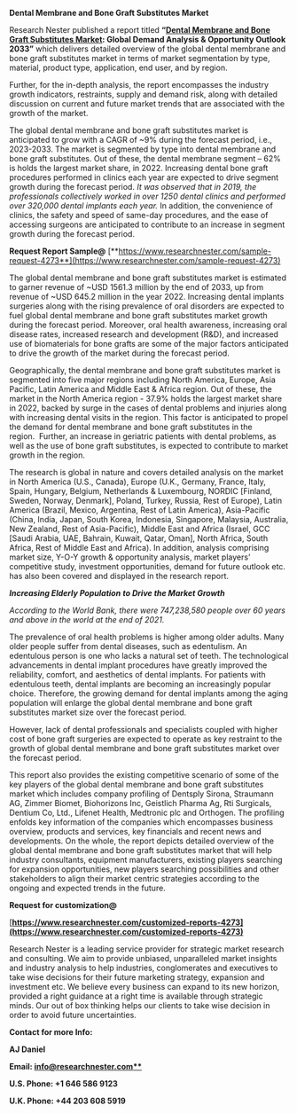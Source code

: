 ﻿**Dental Membrane and Bone Graft Substitutes Market** 

Research Nester published a report titled **“[Dental Membrane and Bone Graft Substitutes Market](https://www.researchnester.com/reports/dental-membrane-and-bone-graft-substitutes-market/4273): Global Demand Analysis & Opportunity Outlook 2033”** which delivers detailed overview of the global dental membrane and bone graft substitutes market in terms of market segmentation by type, material, product type, application, end user, and by region.

Further, for the in-depth analysis, the report encompasses the industry growth indicators, restraints, supply and demand risk, along with detailed discussion on current and future market trends that are associated with the growth of the market.

The global dental membrane and bone graft substitutes market is anticipated to grow with a CAGR of ~9% during the forecast period, i.e., 2023-2033. The market is segmented by type into dental membrane and bone graft substitutes. Out of these, the dental membrane segment – 62% is holds the largest market share, in 2022. Increasing dental bone graft procedures performed in clinics each year are expected to drive segment growth during the forecast period. *It was observed that in 2019, the professionals collectively worked in over 1250 dental clinics and performed over 320,000 dental implants each year.* In addition, the convenience of clinics, the safety and speed of same-day procedures, and the ease of accessing surgeons are anticipated to contribute to an increase in segment growth during the forecast period. 

**Request Report Sample@** [**https://www.researchnester.com/sample-request-4273**](https://www.researchnester.com/sample-request-4273)

The global dental membrane and bone graft substitutes market is estimated to garner revenue of ~USD 1561.3 million by the end of 2033, up from revenue of ~USD 645.2 million in the year 2022. Increasing dental implants surgeries along with the rising prevalence of oral disorders are expected to fuel global dental membrane and bone graft substitutes market growth during the forecast period. Moreover, oral health awareness, increasing oral disease rates, increased research and development (R&D), and increased use of biomaterials for bone grafts are some of the major factors anticipated to drive the growth of the market during the forecast period. 

Geographically, the dental membrane and bone graft substitutes market is segmented into five major regions including North America, Europe, Asia Pacific, Latin America and Middle East & Africa region. Out of these, the market in the North America region - 37.9% holds the largest market share in 2022, backed by surge in the cases of dental problems and injuries along with increasing dental visits in the region. This factor is anticipated to propel the demand for dental membrane and bone graft substitutes in the region.  Further, an increase in geriatric patients with dental problems, as well as the use of bone graft substitutes, is expected to contribute to market growth in the region. 

The research is global in nature and covers detailed analysis on the market in North America (U.S., Canada), Europe (U.K., Germany, France, Italy, Spain, Hungary, Belgium, Netherlands & Luxembourg, NORDIC [Finland, Sweden, Norway, Denmark], Poland, Turkey, Russia, Rest of Europe), Latin America (Brazil, Mexico, Argentina, Rest of Latin America), Asia-Pacific (China, India, Japan, South Korea, Indonesia, Singapore, Malaysia, Australia, New Zealand, Rest of Asia-Pacific), Middle East and Africa (Israel, GCC [Saudi Arabia, UAE, Bahrain, Kuwait, Qatar, Oman], North Africa, South Africa, Rest of Middle East and Africa). In addition, analysis comprising market size, Y-O-Y growth & opportunity analysis, market players’ competitive study, investment opportunities, demand for future outlook etc. has also been covered and displayed in the research report.

***Increasing Elderly Population** **to Drive the Market Growth***

*According to the World Bank, there were 747,238,580 people over 60 years and above in the world at the end of 2021.* 

The prevalence of oral health problems is higher among older adults. Many older people suffer from dental diseases, such as edentulism. An edentulous person is one who lacks a natural set of teeth. The technological advancements in dental implant procedures have greatly improved the reliability, comfort, and aesthetics of dental implants. For patients with edentulous teeth, dental implants are becoming an increasingly popular choice. Therefore, the growing demand for dental implants among the aging population will enlarge the global dental membrane and bone graft substitutes market size over the forecast period.

However, lack of dental professionals and specialists coupled with higher cost of bone graft surgeries are expected to operate as key restraint to the growth of global dental membrane and bone graft substitutes market over the forecast period.

This report also provides the existing competitive scenario of some of the key players of the global dental membrane and bone graft substitutes market which includes company profiling of Dentsply Sirona, Straumann AG, Zimmer Biomet, Biohorizons Inc, Geistlich Pharma Ag, Rti Surgicals, Dentium Co, Ltd., Lifenet Health, Medtronic plc and Orthogen. The profiling enfolds key information of the companies which encompasses business overview, products and services, key financials and recent news and developments. On the whole, the report depicts detailed overview of the global dental membrane and bone graft substitutes market that will help industry consultants, equipment manufacturers, existing players searching for expansion opportunities, new players searching possibilities and other stakeholders to align their market centric strategies according to the ongoing and expected trends in the future.      

**Request for customization@**  

[**https://www.researchnester.com/customized-reports-4273](https://www.researchnester.com/customized-reports-4273)** 

Research Nester is a leading service provider for strategic market research and consulting. We aim to provide unbiased, unparalleled market insights and industry analysis to help industries, conglomerates and executives to take wise decisions for their future marketing strategy, expansion and investment etc. We believe every business can expand to its new horizon, provided a right guidance at a right time is available through strategic minds. Our out of box thinking helps our clients to take wise decision in order to avoid future uncertainties.

**Contact for more Info:**

**AJ Daniel**

**Email: [info@researchnester.com**](mailto:info@researchnester.com)**

**U.S. Phone: +1 646 586 9123** 

**U.K. Phone: +44 203 608 5919**


